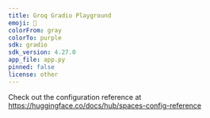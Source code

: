 ```yaml
---
title: Groq Gradio Playground
emoji: 🐇
colorFrom: gray
colorTo: purple
sdk: gradio
sdk_version: 4.27.0
app_file: app.py
pinned: false
license: other
---
```


Check out the configuration reference at https://huggingface.co/docs/hub/spaces-config-reference